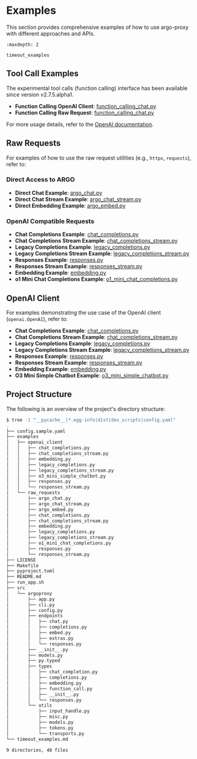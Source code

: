 # Examples

This section provides comprehensive examples of how to use argo-proxy with different approaches and APIs.

```{toctree}
:maxdepth: 2

timeout_examples
```

## Tool Call Examples

The experimental tool calls (function calling) interface has been available since version v2.7.5.alpha1.

- **Function Calling OpenAI Client**: [function_calling_chat.py](https://github.com/Oaklight/argo-proxy/blob/master/examples/openai_client/function_calling_chat.py)
- **Function Calling Raw Request**: [function_calling_chat.py](https://github.com/Oaklight/argo-proxy/blob/master/examples/raw_requests/function_calling_chat.py)

For more usage details, refer to the [OpenAI documentation](https://platform.openai.com/docs/guides/function-calling).

## Raw Requests

For examples of how to use the raw request utilities (e.g., `httpx`, `requests`), refer to:

### Direct Access to ARGO

- **Direct Chat Example**: [argo_chat.py](https://github.com/Oaklight/argo-proxy/blob/master/examples/raw_requests/argo_chat.py)
- **Direct Chat Stream Example**: [argo_chat_stream.py](https://github.com/Oaklight/argo-proxy/blob/master/examples/raw_requests/argo_chat_stream.py)
- **Direct Embedding Example**: [argo_embed.py](https://github.com/Oaklight/argo-proxy/blob/master/examples/raw_requests/argo_embed.py)

### OpenAI Compatible Requests

- **Chat Completions Example**: [chat_completions.py](https://github.com/Oaklight/argo-proxy/blob/master/examples/raw_requests/chat_completions.py)
- **Chat Completions Stream Example**: [chat_completions_stream.py](https://github.com/Oaklight/argo-proxy/blob/master/examples/raw_requests/chat_completions_stream.py)
- **Legacy Completions Example**: [legacy_completions.py](https://github.com/Oaklight/argo-proxy/blob/master/examples/raw_requests/legacy_completions.py)
- **Legacy Completions Stream Example**: [legacy_completions_stream.py](https://github.com/Oaklight/argo-proxy/blob/master/examples/raw_requests/legacy_completions_stream.py)
- **Responses Example**: [responses.py](https://github.com/Oaklight/argo-proxy/blob/master/examples/raw_requests/responses.py)
- **Responses Stream Example**: [responses_stream.py](https://github.com/Oaklight/argo-proxy/blob/master/examples/raw_requests/responses_stream.py)
- **Embedding Example**: [embedding.py](https://github.com/Oaklight/argo-proxy/blob/master/examples/raw_requests/embedding.py)
- **o1 Mini Chat Completions Example**: [o1_mini_chat_completions.py](https://github.com/Oaklight/argo-proxy/blob/master/examples/raw_requests/o1_mini_chat_completions.py)

## OpenAI Client

For examples demonstrating the use case of the OpenAI client (`openai.OpenAI`), refer to:

- **Chat Completions Example**: [chat_completions.py](https://github.com/Oaklight/argo-proxy/blob/master/examples/openai_client/chat_completions.py)
- **Chat Completions Stream Example**: [chat_completions_stream.py](https://github.com/Oaklight/argo-proxy/blob/master/examples/openai_client/chat_completions_stream.py)
- **Legacy Completions Example**: [legacy_completions.py](https://github.com/Oaklight/argo-proxy/blob/master/examples/openai_client/legacy_completions.py)
- **Legacy Completions Stream Example**: [legacy_completions_stream.py](https://github.com/Oaklight/argo-proxy/blob/master/examples/openai_client/legacy_completions_stream.py)
- **Responses Example**: [responses.py](https://github.com/Oaklight/argo-proxy/blob/master/examples/openai_client/responses.py)
- **Responses Stream Example**: [responses_stream.py](https://github.com/Oaklight/argo-proxy/blob/master/examples/openai_client/responses_stream.py)
- **Embedding Example**: [embedding.py](https://github.com/Oaklight/argo-proxy/blob/master/examples/openai_client/embedding.py)
- **O3 Mini Simple Chatbot Example**: [o3_mini_simple_chatbot.py](https://github.com/Oaklight/argo-proxy/blob/master/examples/openai_client/o3_mini_simple_chatbot.py)

## Project Structure

The following is an overview of the project's directory structure:

```bash
$ tree -I "__pycache__|*.egg-info|dist|dev_scripts|config.yaml"
.
├── config.sample.yaml
├── examples
│   ├── openai_client
│   │   ├── chat_completions.py
│   │   ├── chat_completions_stream.py
│   │   ├── embedding.py
│   │   ├── legacy_completions.py
│   │   ├── legacy_completions_stream.py
│   │   ├── o3_mini_simple_chatbot.py
│   │   ├── responses.py
│   │   └── responses_stream.py
│   └── raw_requests
│       ├── argo_chat.py
│       ├── argo_chat_stream.py
│       ├── argo_embed.py
│       ├── chat_completions.py
│       ├── chat_completions_stream.py
│       ├── embedding.py
│       ├── legacy_completions.py
│       ├── legacy_completions_stream.py
│       ├── o1_mini_chat_completions.py
│       ├── responses.py
│       └── responses_stream.py
├── LICENSE
├── Makefile
├── pyproject.toml
├── README.md
├── run_app.sh
├── src
│   └── argoproxy
│       ├── app.py
│       ├── cli.py
│       ├── config.py
│       ├── endpoints
│       │   ├── chat.py
│       │   ├── completions.py
│       │   ├── embed.py
│       │   ├── extras.py
│       │   └── responses.py
│       ├── __init__.py
│       ├── models.py
│       ├── py.typed
│       ├── types
│       │   ├── chat_completion.py
│       │   ├── completions.py
│       │   ├── embedding.py
│       │   ├── function_call.py
│       │   ├── __init__.py
│       │   └── responses.py
│       └── utils
│           ├── input_handle.py
│           ├── misc.py
│           ├── models.py
│           ├── tokens.py
│           └── transports.py
└── timeout_examples.md

9 directories, 48 files
```
